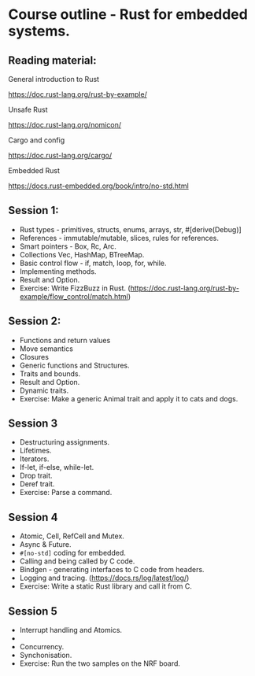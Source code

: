 # Course outline - Rust for embedded systems.

## Reading material:

General introduction to Rust

https://doc.rust-lang.org/rust-by-example/

Unsafe Rust

https://doc.rust-lang.org/nomicon/

Cargo and config

https://doc.rust-lang.org/cargo/

Embedded Rust

https://docs.rust-embedded.org/book/intro/no-std.html


## Session 1:

* Rust types - primitives, structs, enums, arrays, str, #[derive(Debug)]
* References - immutable/mutable, slices, rules for references.
* Smart pointers - Box, Rc, Arc.
* Collections Vec, HashMap, BTreeMap.
* Basic control flow - if, match, loop, for, while.
* Implementing methods.
* Result and Option.
* Exercise: Write FizzBuzz in Rust. (https://doc.rust-lang.org/rust-by-example/flow_control/match.html)

## Session 2:

* Functions and return values
* Move semantics
* Closures
* Generic functions and Structures.
* Traits and bounds.
* Result and Option.
* Dynamic traits.
* Exercise: Make a generic Animal trait and apply it to cats and dogs.

## Session 3

* Destructuring assignments.
* Lifetimes.
* Iterators.
* If-let, if-else, while-let.
* Drop trait.
* Deref trait.
* Exercise: Parse a command.

## Session 4

* Atomic, Cell, RefCell and Mutex.
* Async & Future.
* `#[no-std]` coding for embedded.
* Calling and being called by C code.
* Bindgen - generating interfaces to C code from headers.
* Logging and tracing. (https://docs.rs/log/latest/log/)
* Exercise: Write a static Rust library and call it from C.

## Session 5

* Interrupt handling and Atomics.
* 
* Concurrency.
* Synchonisation.
* Exercise: Run the two samples on the NRF board.

